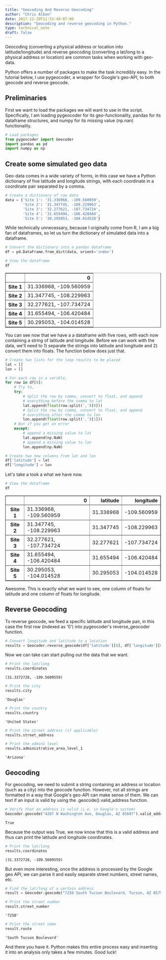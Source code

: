 ```yaml
---
title: "Geocoding And Reverse Geocoding"
author: "Chris Albon"
date: 2017-12-20T11:53:49-07:00
description: "Geocoding and reverse geocoding in Python."
type: technical_note
draft: false
---
```

Geocoding (converting a physical address or location into latitude/longitude) and reverse geocoding (converting a lat/long to a physical address or location) are common tasks when working with geo-data.

Python offers a number of packages to make the task incredibly easy. In the tutorial below, I use pygeocoder, a wrapper for Google's geo-API, to both geocode and reverse geocode.

## Preliminaries

First we want to load the packages we will want to use in the script. Specifically, I am loading pygeocoder for its geo-functionality, pandas for its dataframe structures, and numpy for its missing value (np.nan) functionality.


```python
# Load packages
from pygeocoder import Geocoder
import pandas as pd
import numpy as np
```

## Create some simulated geo data

Geo-data comes in a wide variety of forms, in this case we have a Python dictionary of five latitude and longitude strings, with each coordinate in a coordinate pair separated by a comma.


```python
# Create a dictionary of raw data
data = {'Site 1': '31.336968, -109.560959',
        'Site 2': '31.347745, -108.229963',
        'Site 3': '32.277621, -107.734724',
        'Site 4': '31.655494, -106.420484',
        'Site 5': '30.295053, -104.014528'}
```

While technically unnecessary, because I originally come from R, I am a big fan of dataframes, so let us turn the dictionary of simulated data into a dataframe.


```python
# Convert the dictionary into a pandas dataframe
df = pd.DataFrame.from_dict(data, orient='index')
```


```python
# View the dataframe
df
```




<div>
<style scoped>
    .dataframe tbody tr th:only-of-type {
        vertical-align: middle;
    }

    .dataframe tbody tr th {
        vertical-align: top;
    }

    .dataframe thead th {
        text-align: right;
    }
</style>
<table border="1" class="dataframe">
  <thead>
    <tr style="text-align: right;">
      <th></th>
      <th>0</th>
    </tr>
  </thead>
  <tbody>
    <tr>
      <th>Site 1</th>
      <td>31.336968, -109.560959</td>
    </tr>
    <tr>
      <th>Site 2</th>
      <td>31.347745, -108.229963</td>
    </tr>
    <tr>
      <th>Site 3</th>
      <td>32.277621, -107.734724</td>
    </tr>
    <tr>
      <th>Site 4</th>
      <td>31.655494, -106.420484</td>
    </tr>
    <tr>
      <th>Site 5</th>
      <td>30.295053, -104.014528</td>
    </tr>
  </tbody>
</table>
</div>



You can see now that we have a a dataframe with five rows, with each now containing a string of latitude and longitude. Before we can work with the data, we'll need to 1) separate the strings into latitude and longitude and 2) convert them into floats. The function below does just that.


```python
# Create two lists for the loop results to be placed
lat = []
lon = []

# For each row in a varible,
for row in df[0]:
    # Try to,
    try:
        # Split the row by comma, convert to float, and append
        # everything before the comma to lat
        lat.append(float(row.split(',')[0]))
        # Split the row by comma, convert to float, and append
        # everything after the comma to lon
        lon.append(float(row.split(',')[1]))
    # But if you get an error
    except:
        # append a missing value to lat
        lat.append(np.NaN)
        # append a missing value to lon
        lon.append(np.NaN)

# Create two new columns from lat and lon
df['latitude'] = lat
df['longitude'] = lon
```

Let's take a took a what we have now.


```python
# View the dataframe
df
```




<div>
<style scoped>
    .dataframe tbody tr th:only-of-type {
        vertical-align: middle;
    }

    .dataframe tbody tr th {
        vertical-align: top;
    }

    .dataframe thead th {
        text-align: right;
    }
</style>
<table border="1" class="dataframe">
  <thead>
    <tr style="text-align: right;">
      <th></th>
      <th>0</th>
      <th>latitude</th>
      <th>longitude</th>
    </tr>
  </thead>
  <tbody>
    <tr>
      <th>Site 1</th>
      <td>31.336968, -109.560959</td>
      <td>31.336968</td>
      <td>-109.560959</td>
    </tr>
    <tr>
      <th>Site 2</th>
      <td>31.347745, -108.229963</td>
      <td>31.347745</td>
      <td>-108.229963</td>
    </tr>
    <tr>
      <th>Site 3</th>
      <td>32.277621, -107.734724</td>
      <td>32.277621</td>
      <td>-107.734724</td>
    </tr>
    <tr>
      <th>Site 4</th>
      <td>31.655494, -106.420484</td>
      <td>31.655494</td>
      <td>-106.420484</td>
    </tr>
    <tr>
      <th>Site 5</th>
      <td>30.295053, -104.014528</td>
      <td>30.295053</td>
      <td>-104.014528</td>
    </tr>
  </tbody>
</table>
</div>



Awesome. This is exactly what we want to see, one column of floats for latitude and one column of floats for longitude.

## Reverse Geocoding

To reverse geocode, we feed a specific latitude and longitude pair, in this case the first row (indexed as '0') into pygeocoder's reverse_geocoder function. 


```python
# Convert longitude and latitude to a location
results = Geocoder.reverse_geocode(df['latitude'][0], df['longitude'][0])
```

Now we can take can start pulling out the data that we want.


```python
# Print the lat/long
results.coordinates
```




    (31.3372728, -109.5609559)




```python
# Print the city
results.city
```




    'Douglas'




```python
# Print the country
results.country
```




    'United States'




```python
# Print the street address (if applicable)
results.street_address
```


```python
# Print the admin1 level
results.administrative_area_level_1
```




    'Arizona'



## Geocoding

For geocoding, we need to submit a string containing an address or location (such as a city) into the geocode function. However, not all strings are formatted in a way that Google's geo-API can make sense of them. We can text if an input is valid by using the .geocode().valid_address function.


```python
# Verify that an address is valid (i.e. in Google's system)
Geocoder.geocode("4207 N Washington Ave, Douglas, AZ 85607").valid_address
```




    True



Because the output was True, we now know that this is a valid address and thus can print the latitude and longitude coordinates.


```python
# Print the lat/long
results.coordinates
```




    (31.3372728, -109.5609559)



But even more interesting, once the address is processed by the Google geo API, we can parse it and easily separate street numbers, street names, etc. 


```python
# Find the lat/long of a certain address
result = Geocoder.geocode("7250 South Tucson Boulevard, Tucson, AZ 85756")
```


```python
# Print the street number
result.street_number
```




    '7250'




```python
# Print the street name
result.route
```




    'South Tucson Boulevard'



And there you have it. Python makes this entire process easy and inserting it into an analysis only takes a few minutes. Good luck!
